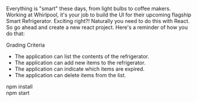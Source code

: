 Everything is "smart" these days, from light bulbs to coffee makers. Working at Whirlpool, it's your job to build the UI for their upcoming flagship Smart Refrigerator. Exciting right?! Naturally you need to do this with React. So go ahead and create a new react project. Here's a reminder of how you do that:

Grading Criteria
<ul>
<li>The application can list the contents of the refrigerator.</li>
<li>The application can add new items to the refrigerator.</li>
<li>The application can indicate which items are expired.</li>
<li>The application can delete items from the list.</li>
</ul>


npm install <br>
npm start <br>
